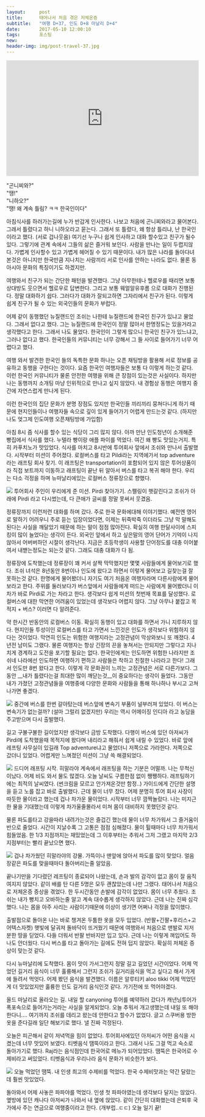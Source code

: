 ```yaml
---          
layout:	    post          
title:      태어나서 처음 겪은 저체온증
subtitle:   "여행 D+37, 인도 D+8 마날리 D+4"          
date:       2017-05-10 12:00:10   
tags:       포스팅          
new:       	 
header-img: img/post-travel-37.jpg
---          
```

  
<center>
<style>
	.google-maps {
		position: relative;
		padding-bottom: 60%; // This is the aspect ratio
		height: 0;
		overflow: hidden;
	}
	.google-maps iframe {
		position: absolute;
		top: 0;
		left: 0;
		width: 100% !important;
		height: 100% !important;
	}
</style>

<div class="google-maps">
<iframe src="https://www.google.com/maps/embed?pb=!1m18!1m12!1m3!1d10957.073565365232!2d77.10956806323742!3d31.92580104850589!2m3!1f0!2f0!3f0!3m2!1i1024!2i768!4f13.1!3m3!1m2!1s0x3904f6d86ec3c9bf%3A0x3805f4386fd570c!2sPirdi%2C+Balh%2C+Himachal+Pradesh+175101%2C+India!5e0!3m2!1sen!2skr!4v1518876838094" width="600" height="450" frameborder="0" style="border:0" allowfullscreen></iframe>
</div>
</center>

  



>
"곤니찌와?"  
"땡!"  
"니하오?"  
"땡! 왜 계속 틀림? ㅋㅋ 한국인이다"  

아침식사를 하러가는길에 누가 반갑게 인사한다. 나보고 처음에 곤니찌와라고 물어본다. 그래서 틀렸다고 하니 니하오라고 묻는다. 그래서 또 틀렸다, 왜 항상 틀리냐, 난 한국인이라고 했다. (서로 겁나웃음) 여기선 누구나 쉽게 인사하고 대화 할수있고 친구가 될수 있다. 그렇기에 관계 속에서 그들의 삶은 즐거워 보인다. 사람을 만나는 일이 두렵지않다. 가볍게 인사할수 있고 가볍게 헤어질 수 있기 때문이다. 내가 많은 나라를 돌아다녀본것은 아니지만 한국만큼 지나치는 사람끼리 서로 인사를 안하는 나라도 없다. 물론 동아시아 문화의 특징이기도 하겠지만.

여행와서 친구가 되는 간단한 패턴을 발견했다. 그냥 아무한테나 헬로우를 때리면 보통 상대방도 웃으면서 헬로우로 답변한다. 그리고 보통 웨얼알유후롬 으로 대화가 진행된다. 정말 대화하기 쉽다. 그러다가 대화가 잘되고하면 그자리에서 친구가 된다. 이렇게 쉽게 친구가 될 수 있는 외국인들의 문화가 부럽다.

어제 같이 동행했던 뉴질랜드인 조쉬는 나한테 뉴질랜드에 한국인 친구가 있냐고 물었다. 그래서 없다고 했다. 그는 뉴질랜드에 한국인이 정말 많아서 한명정도는 있을거라고 생각했다고 한다. 그래서 나도 물었다. 한국인이 그렇게 많으니 한국인 친구가 있느냐고, 그러나 없다고 했다. 한국인들의 커뮤니티는 너무 강해서 그 들 사이로 들어가기 너무 어렵다고 했다.

여행 와서 발견한 한국인 들의 독특한 문화 하나는 오픈 채팅방을 활용해 서로 정보를 공유하고 동행을 구한다는 것이다. 요즘 한국인 여행자들은 보통 다 이렇게 하는것 같다. 이런 한국인 커뮤니티가 물론 안전한 여행을 위해 큰 장점이 있는것은 사실이다. 하지만 나는 동행까지 소개팅 마냥 인위적으로 만나고 싶지 않았다. 내 경험상 동행은 여행지 중간에 자연스럽게 만나게 된다.

이런 한국인의 집단 문화가 분명 장점도 있지만 한국인들 끼리끼리 뭉쳐다니게 하기 때문에 현지인들이나 여행자들 속으로 깊이 있게 들어가기 어렵게 만드는것 같다. (하지만 나도 엊그제 인도여행 오픈채팅방에 가입함)

아침 8시 즘 식사를 할수 있는 식당이 그리 많지 않다. 아까 만난 인도청년이 소개해준 빵집에서 식사를 했다. 누텔라 빵이랑 애플 파이를 먹었다. 여긴 왜 빵도 맛있는거지. 특히 카푸치노가 맛있었다. 식사를 마치고 8시반에 투어회사 앞에서 조쉬와 만나서 출발했다. 시작부터 미션이 주어졌다. 로컬버스를 타고 Pildi라는 지역에가서 top adventure라는 래프팅 회사 찾기. 이 래프팅은 transportation이 포함되어 있지 않은 투어상품이라 직접 보트까지 이동하고 래프팅이 끝난 뒤 알아서 버스를 타고 복귀 해야 한다. 우리는 다소 걱정을 하며 뉴마날리에있는 로컬버스 정류장으로 향했다.

![](/img/170510-mission.jpg)
투어회사 주인이 우리에게 준 미션. Pirdi 찾아가기. 스펠링이 햇갈린다고 조쉬가 아래에  Pirdi 라고 다시썼는데, 다 큰애가 글씨를 정말 못써서 웃겼음.

정류장까지 이런저런 대화를 하며 갔다. 주로 한국 문화에대해 이야기했다. 예전엔 영어로 말하기 어려우니 주로 듣는 입장이었다면, 이제는 뒤죽박죽 이더라도 그냥 막 말해도 된다는 사실을 깨달았기 때문에 하는 말이 점점 많아진다. 확실히 여행 한달사이에 스피킹이 많이 늘었다는 생각이 든다. 외국인 앞에서 하고 싶은말의 영어 단어가 기억이 나지않아서 어버버하던 시절이 생각난다. 지금은 초등학생이 사용할 단어정도를 대충 이어붙여서 내밷는정도는 되는것 같다. 그래도 대충 대화가 다 됨.

정류장에 도착했는데 정류장이 꽤 커서 살짝 막막했지만 몇몇 사람들에게 물어보기로 했다. 조쉬 녀석은 8년동안 8번이나 인도에 왔다고 하면서 이렇게 물어보고 길찾는걸 잘 못하는것 같다. 한명에게 물어봤더니 자기도 여기 처음온 여행자라며 다른사람에게 물어보라고 한다. 주위를 둘러보다가 버스앞에서 사람들에게 떠드는 사람에게 물어봤더니 이 차가 바로 Pirdi로 가는 차라고 한다. 생각보다 쉽게 미션의 첫번재 목표를 달성했다. 로컬버스에 대한 막연한 어려움이 있었는데 생각보다 어렵지 않다. 그냥 아무나 붙잡고 목적지 + 버스? 이러면 다 알려준다.

약 한시간 반동안의 로컬버스 이동. 확실히 동행이 있고 대화를 하면서 가니 지루하지 않다. 현지인들 투성이인 로컬버스를 타고 가면서 느낀것은 인도가 생각보다 위험하지 않다는 것이었다. 막연히 인도는 위험한 여행지라는 고정관념이 막상와보니 또 깨졌다. 4년전 남미도 그랬다. 물론 여행자는 항상 긴장의 끈을 놓쳐서는 안되지만 그렇다고 지나치게 경계하고 도전을 포기할 필요는 없다. 한국인에게는 인도하면 위험한 나라지만 조쉬네 나라에선 인도하면 여행하기 편하고 사람들은 착하고 친절한 나라라고 한다! 그래서 인도만 8번 왔다고 한다. 이렇게 각 문화권이 느끼는 고정관념은 서로 다른가보다. 그동안 __내가 틀렸다는걸 최대한 많이 깨닫는것__이 중요하다는 생각이 들었다. 그동안 내가 가졌던 고정관념들을 여행중에 다양한 문화와 사람들을 통해 하나하나 부시고 고쳐나가면 좋겠다.

![](/img/170510-transmission.jpg)
중간에 버스를 한번 갈아탔는데 버스앞에 변속기 부품이 널부러져 있었다. 이 버스는 변속기가 없는걸까? (설마 그럴리 없겠지만) 우리는 역시 어메이징 인디아 라고 농담을 주고받으며 다시 출발했다.

길고 구불구불한 길이었지만 생각보다 금방 도착했다. 다행이 버스에 있던 아저씨가 Pirdi에 도착했을때 목적지에 왔다며 내리라고 해줘서 쉽게 내릴 수 있었다. 바로 앞에 레프팅 사무실이 있길래 Top adventure냐고 물었더니 저쪽으로 가라한다. 저쪽으로 갔더니 있었다. 어렵게만 느껴졌던 미션이 그냥 쓱 해결되었다.

![](/img/170510-start.jpg)
드디어 래프팅 시작. 히말라야 계속에서 래프팅을 하는 기분은 어떨까. 나는 무척신이났다. 어제 비도 와서 물도 많겠다. 오늘 날씨도 구름한점 없이 쨍쨍하다. 래프팅하기에는 최적의 날씨였다. (썬크림을 모르고 안가져온것만 함정..) 가이드에게 간단한 설명을 듣고 노를 잡고 바로 출발했다. 근데 물이 너무 찼다. 어제 분명히 투어 회사 사장이 따듯한 물이라고 했는데 겁나 차가운 물이었다. 시작부터 너무 깜짝놀랐다. 나는 미지근한 물을 기대했는데 이렇게 차가울줄몰라서 미쳐 몸이 대비하지 못했던것 같다.

물론 파도를타고 강을따라 내려가는것은 즐겁긴 했는데 물이 너무 차가워서 그 즐거움이 반으로 줄었다. 시간이 지날수록 그 고통은 점점 심해졌다. 물이 튈때마다 너무 차가워서 힘들었음. 한 1/3 지점까지는 재밌었는데 그 이후부터는 추워서 그저 그랬고 마지막 2/3 지점부터는 빨리 끝났으면 했다.

![](/img/170510-coldwater.jpg)
겁나 차가웠던 히말라야의 강물. 가뜩이나 맨앞에 앉아서 파도를 많이 맞았다. 얼음장같은 파도를 맞을때마다 돌아버리는줄 알았음.

끝나기만을 기다렸던 레프팅이 종료되어 나왔는데, 손과 발의 감각이 없고 몸이 잘 움직여지지 않았다. 같이 배를 탄 다른 5명은 모두 괜찮았는데 나만 그랬다. 태어나서 처음으로 저체온증 증상을 겪었다. 한 두시간동안 손발에 감각이 없었다. 몸이 너무 추웠다. 조쉬는 내가 뻥치고 오바하는줄 알고 계속 대수롭게 생각하지 않았다. 근데 나는 진짜 심각했다. 나는 몸을 아주 사리는 사람이기때문에 이상이 생기면 어쩌나 걱정을 많이했다.

출발점으로 돌아온 나는 바로 챙겨온 두툼한 옷을 모두 입었다. (반팔+긴팔+후리스+고어텍스자켓) 햇빛에 달궈져 돌바닥이 뜨거웠기 때문에 여행와서 처음으로 맨발로 지저분한 땅을 딛었다. 다들 더워서 반팔 반바지만 입고 있다. 근데 나는 이렇게 껴입어도 하나도 안더웠다. 다시 버스를 타고 돌아가는 길에도 전혀 덥지 않았다. 확실히 저체온 증상이 맞는것 같다.

다시 뉴마날리에 도착했다. 몸이 맛이 가서그런지 정말 길고 길었던 시간이었다. 어제 먹었던 길거리 음식이 너무 훌륭해서 그런지 조쉬가 길거리음식을 먹고 싶다고 해서 가게에 들려서 먹엇다. 어제 봤던 음식을 발견했다. 이름은 알루티키 aloo tikki 어제 먹었던게 더 맛있었지만 훌륭한 인도 길거리 음식인것 같다. 가기전에 또 먹어야겠다.

올드 마날리로 올라오는 길. 내일 할 canyoning 투어를 예약하러 갔다가 캐년닝투어가 폭포속으로 들어가는거라는 사실을 알게되었다. 오늘 추워서 개고생했는데 내일 또 해야한다니.... 여기까지 조쉬를 데리고 왔는데 안한다고 할수가 없었다. 글고 스쿠버용 방한옷을 준다길래 일단 해보기로 했다. 낼 진짜 걱정된다.

오늘은 피곤해서 같이 저녁먹을 힘이 없었다. 투어회사에있던 아저씨가 어떤 음식을 시켰는데 너무 맛있어 보였다. 티벳음식 땜뚝이라고 한다. 그래서 나도 그걸 먹고 숙소로 돌아가기로 했다. Raj라는 음식점인데 한국어로 메뉴가 되어있었다. 땜뚝은 한국어로 수제비라고 써있었다. 티벳음식과 우리나라 음식 문화가 비슷한가 보다.

![](/img/170510-temtuk.jpg)
오늘 먹었던 땜뚝. 내 인생 최고의 수제비를 먹었다. 한국 수제비맛과는 약간 달랐는데 훨씬 맛있었다.

돌아와서 어제 사놓은 파파야를 먹었다. 인생 첫 파파야였는데 생각보다 달지는 않았다. 옆방에 있던 캐나다 아저씨가 나와서 내 옆에 앉았다. 같이 간단히 대화했는데 은퇴후 국가에사 주는 연금으로 여행중이라고 한다. (개부럽..ㄷㄷ) 오늘 일기 끝!
